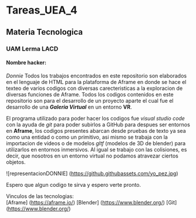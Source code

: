 # Tareas_UEA_4 
## Materia Tecnologica
### UAM Lerma LACD 
#### Nombre hacker:
*Donnie* 
Todos los trabajos encontrados en este repositorio son elaborados en el lenguaje de HTML para la plataforma de Aframe
en donde se hace el texteo de varios codigos con diversas carecteristicas a la exploracion de diversas funciones de Aframe.
Todos los codigos contenidos en este repositorio son para el desarrollo de un proyecto aparte el cual fue el desarrollo de 
una ***Galeria Virtual*** en un entorno **VR**.   

El programa utilizado para poder hacer los codigos fue *visual studio code* con la ayuda de *git* para poder subirlos a GitHub
para despues ser entornos en **Aframe**, los codigos presentes abarcan desde pruebas de texto ya sea como una entidad o como 
un primitivo, asi mismo se trabaja con la importacion de videos o de modelos *gltf* (modelos de 3D de blender) para utilizarlos
en entornos inmersivos. Al igual se trabajo con las colisiones, es decir, que nosotros en un entorno virtual no podamos atravezar ciertos objetos. 

![representacionDONNIE] (https://github.githubassets.com/yo_pez.jpg) 

Espero que algun codigo te sirva y espero verte pronto. 

Vinculos de las tecnologias:   
[Aframe] (https://aframe.io/)
[Blender] (https://www.blender.org/) 
[Git] (https://www.blender.org/)


